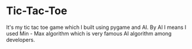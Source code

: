 # Tic-Tac-Toe
It's my tic tac toe game which I built using pygame and AI. By AI I means I used Min - Max algorithm which is very famous AI algorithm among developers.
